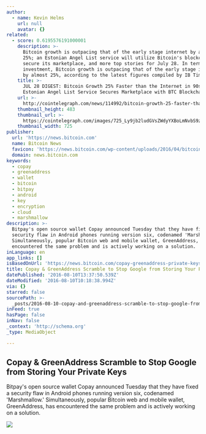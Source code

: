 ```yaml
---
author:
  - name: Kevin Helms
    url: null
    avatar: {}
related:
  - score: 0.6195576191000001
    description: >-
      Bitcoin growth is outpacing that of the early stage internet by almost
      25%; an Estonian Angel List service will utilize Bitcoin's blockchain to
      secure its marketplace, and more top stories for July 28. In terms of
      investment, Bitcoin growth is outpacing that of the early stage internet
      by almost 25%, according to the latest figures compiled by IB Times UK.
    title: >-
      JUL 28 DIGEST: Bitcoin Growth 25% Faster than the Internet in 90s;
      Estonian Angel List Service Secures Marketplace with BTC Blockchain
    url: >-
      http://cointelegraph.com/news/114992/bitcoin-growth-25-faster-than-the-internet-in-90s-estonian-angel-list-service-secures-marketplace-with-btc-blockchain
    thumbnail_height: 483
    thumbnail_url: >-
      https://cointelegraph.com/images/725_Ly9jb2ludGVsZWdyYXBoLmNvbS9zdG9yYWdlL3VwbG9hZHMvdmlldy85OTE5MjU5NTUxNmEyZDIxZWMxOTZiZWQzNjI2MjQ0NS5wbmc=.jpg
    thumbnail_width: 725
publisher:
  url: 'https://news.bitcoin.com'
  name: Bitcoin News
  favicon: 'https://news.bitcoin.com/wp-content/uploads/2016/04/bitcoin_fav.png'
  domain: news.bitcoin.com
keywords:
  - copay
  - greenaddress
  - wallet
  - bitcoin
  - bitpay
  - android
  - key
  - encryption
  - cloud
  - marshmallow
description: >-
  Bitpay's open source wallet Copay announced Tuesday that they have fixed a
  security flaw in Android phones running version six, codenamed 'Marshmallow.'
  Simultaneously, popular Bitcoin web and mobile wallet, GreenAddress, has
  encountered the same problem and is actively working on a solution.
inLanguage: en
app_links: []
isBasedOnUrl: 'https://news.bitcoin.com/copay-greenaddress-private-keys-cloud/'
title: Copay & GreenAddress Scramble to Stop Google from Storing Your Private Keys
datePublished: '2016-08-10T13:37:50.539Z'
dateModified: '2016-08-10T10:18:38.994Z'
via: {}
starred: false
sourcePath: >-
  _posts/2016-08-10-copay-and-greenaddress-scramble-to-stop-google-from-storing-yo.md
inFeed: true
hasPage: false
inNav: false
_context: 'http://schema.org'
_type: MediaObject

---
```

<article style=""><h1>Copay &amp; GreenAddress Scramble to Stop Google from Storing Your Private Keys</h1><p>Bitpay's open source wallet Copay announced Tuesday that they have fixed a security flaw in Android phones running version six, codenamed 'Marshmallow.' Simultaneously, popular Bitcoin web and mobile wallet, GreenAddress, has encountered the same problem and is actively working on a solution.</p><img src="https://news.bitcoin.com/wp-content/uploads/2016/08/CloudPrivacy.jpg" /></article>